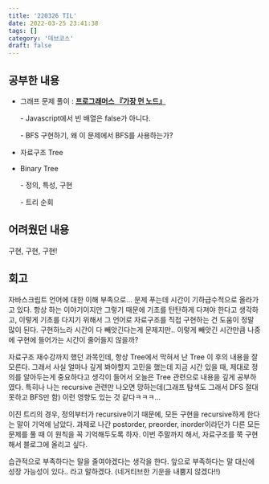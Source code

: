 ```yaml
---
title: '220326 TIL'
date: 2022-03-25 23:41:38
tags: []
category: '데브코스'
draft: false
---
```


## 공부한 내용

- 그래프 문제 풀이 : [**프로그래머스 『가장 먼 노드』**](https://programmers.co.kr/learn/courses/30/lessons/49189)

  \- Javascript에서 빈 배열은 false가 아니다.

  \- BFS 구현하기, 왜 이 문제에서 BFS를 사용하는가?

- 자료구조 Tree
- Binary Tree

  \- 정의, 특성, 구현

  \- 트리 순회

## 어려웠던 내용

구현, 구현, 구현!

## 회고

자바스크립트 언어에 대한 이해 부족으로... 문제 푸는데 시간이 기하급수적으로 올라가고 있다. 항상 하는 이야기이지만 그렇기 때문에 기초를 탄탄하게 다져야 한다고 생각하고, 이렇게 기초를 다지기 위해서 그 언어로 자료구조를 직접 구현하는 건 도움이 정말 많이 된다. 구현하느라 시간이 다 빼앗긴다는게 문제지만.. 이렇게 빼앗긴 시간만큼 나중에 구현에 들어가는 시간이 줄어들지 않을까?

자료구조 재수강까지 했던 과목인데, 항상 Tree에서 막혀서 난 Tree 이 후의 내용을 잘 모른다. 그래서 사실 얼마나 깊게 봐야할지 고민을 했는데 지금 시간 있을 때, 제대로 정의를 알아두는게 중요하다고 생각이 들어서 오늘은 Tree 관련으로 내용을 깊게 공부하였다. 특히나 나는 recursive 관련만 나오면 망하는데(그래프 탐색도 그래서 DFS 절대 못하고 BFS만 함) 이런 영향도 있는 것 같다ㅋㅋㅋ...

이진 트리의 경우, 정의부터가 recursive이기 때문에, 모든 구현을 recursive하게 한다는 말이 기억에 남았다. 과제로 나간 postorder, preorder, inorder이라던가 다른 모든 문제를 풀 때 이 원칙을 꼭 기억해두도록 하자. 이번 주말까지 해서, 자료구조를 쭉 구현해서 블로그에 올리고 싶다.

습관적으로 부족하다는 말을 줄여야겠다는 생각을 한다. 앞으로 부족하다는 말 대신에 성장 가능성이 있다.. 라고 말하겠다. (네거티브한 기운을 내뿜지 않겠다!!)

